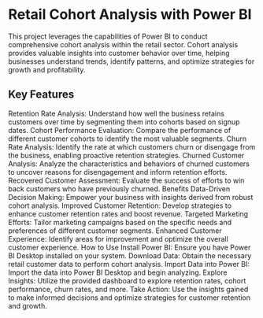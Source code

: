 # Retail Cohort Analysis with Power BI
This project leverages the capabilities of Power BI to conduct comprehensive cohort analysis within the retail sector. Cohort analysis provides valuable insights into customer behavior over time, helping businesses understand trends, identify patterns, and optimize strategies for growth and profitability.

## Key Features
Retention Rate Analysis: Understand how well the business retains customers over time by segmenting them into cohorts based on signup dates.
Cohort Performance Evaluation: Compare the performance of different customer cohorts to identify the most valuable segments.
Churn Rate Analysis: Identify the rate at which customers churn or disengage from the business, enabling proactive retention strategies.
Churned Customer Analysis: Analyze the characteristics and behaviors of churned customers to uncover reasons for disengagement and inform retention efforts.
Recovered Customer Assessment: Evaluate the success of efforts to win back customers who have previously churned.
Benefits
Data-Driven Decision Making: Empower your business with insights derived from robust cohort analysis.
Improved Customer Retention: Develop strategies to enhance customer retention rates and boost revenue.
Targeted Marketing Efforts: Tailor marketing campaigns based on the specific needs and preferences of different customer segments.
Enhanced Customer Experience: Identify areas for improvement and optimize the overall customer experience.
How to Use
Install Power BI: Ensure you have Power BI Desktop installed on your system.
Download Data: Obtain the necessary retail customer data to perform cohort analysis.
Import Data into Power BI: Import the data into Power BI Desktop and begin analyzing.
Explore Insights: Utilize the provided dashboard to explore retention rates, cohort performance, churn rates, and more.
Take Action: Use the insights gained to make informed decisions and optimize strategies for customer retention and growth.
